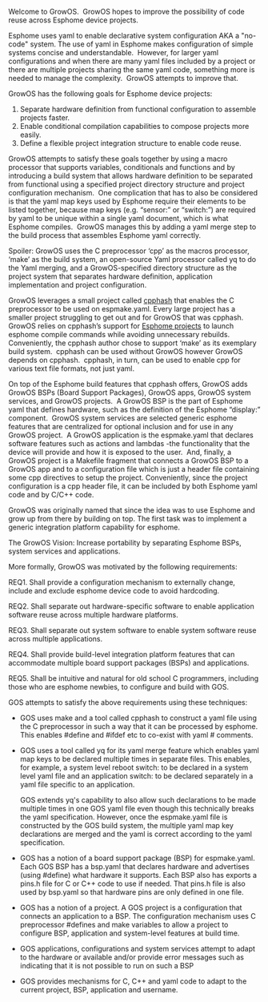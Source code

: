 Welcome to GrowOS.  GrowOS hopes to improve the possibility of code reuse across Esphome device projects.

Esphome uses yaml to enable declarative system configuration AKA a "no-code" system. The use of yaml in Esphome makes configuration of simple systems concise and understandable.  However, for larger yaml configurations and when there are many yaml files included by a project or there are multiple projects sharing the same yaml code, something more is needed to manage the complexity.  GrowOS attempts to improve that.

GrowOS has the following goals for Esphome device projects: 
1. Separate hardware definition from functional configuration to assemble projects faster.
2. Enable conditional compilation capabilities to compose projects more easily.
3. Define a flexible project integration structure to enable code reuse.

GrowOS attempts to satisfy these goals together by using a macro processor that supports variables, conditionals and functions and by introducing a build system that allows hardware definition to be separated from functional using a specified project directory structure and project configuration mechanism.  One complication that has to also be considered is that the yaml map keys used by Esphome require their elements to be listed together, because map keys (e.g. “sensor:” or “switch:”) are required by yaml to be unique within a single yaml document, which is what Esphome compiles.  GrowOS manages this by adding a yaml merge step to the build process that assembles Esphome yaml correctly.

Spoiler: GrowOS uses the C preprocessor ‘cpp’ as the macros processor, ‘make’ as the build system, an open-source Yaml processor called yq to do the Yaml merging, and a GrowOS-specified directory structure as the project system that separates hardware definition, application implementation and project configuration.

GrowOS leverages a small project called [cpphash](https://github.com/maartenSXM/cpphash) that enables the C preprocessor to be used on espmake.yaml. Every large project has a smaller project struggling to get out and for GrowOS that was cpphash. GrowOS relies on cpphash’s support for [Esphome projects](https://github.com/maartenSXM/cpphash/blob/main/esphome.mk) to launch esphome compile commands while avoiding unnecessary rebuilds.  Conveniently, the cpphash author chose to support ‘make’ as its exemplary build system.  cpphash can be used without GrowOS however GrowOS depends on cpphash.  cpphash, in turn, can be used to enable cpp for various text file formats, not just yaml.

On top of the Esphome build features that cpphash offers, GrowOS adds GrowOS BSPs (Board Support Packages), GrowOS apps, GrowOS system services, and GrowOS projects.  A GrowOS BSP is the part of Esphome yaml that defines hardware, such as the definition of the Esphome “display:” component.  GrowOS system services are selected generic esphome features that are centralized for optional inclusion and for use in any GrowOS project.  A GrowOS application is the espmake.yaml that declares software features such as actions and lambdas -the functionality that the device will provide and how it is exposed to the user.  And, finally, a GrowOS project is a Makefile fragment that connects a GrowOS BSP to a GrowOS app and to a configuration file which is just a header file containing some cpp directives to setup the project. Conveniently, since the project configuration is a cpp header file, it can be included by both Esphome yaml code and by C/C++ code.

GrowOS was originally named that since the idea was to use Esphome and grow up from there by building on top. The first task was to implement a generic integration platform capability for esphome.

The GrowOS Vision: Increase portability by separating Esphome BSPs, system services and applications.

More formally, GrowOS was motivated by the following requirements:

REQ1. Shall provide a configuration mechanism to externally change,
      include and exclude esphome device code to avoid hardcoding.

REQ2. Shall separate out hardware-specific software to enable
      application software reuse across multiple hardware platforms.

REQ3. Shall separate out system software to enable system software
      reuse across multiple applications.

REQ4. Shall provide build-level integration platform features that can
      accommodate multiple board support packages (BSPs) and applications.

REQ5. Shall be intuitive and natural for old school C programmers, including
      those who are esphome newbies, to configure and build with GOS.

GOS attempts to satisfy the above requirements using these techniques:

 - GOS uses make and a tool called cpphash to construct a yaml file using
   the C preprocessor in such a way that it can be processed by esphome.
   This enables #define and #ifdef etc to co-exist with yaml # comments.

 - GOS uses a tool called yq for its yaml  merge feature which enables
   yaml map keys to be declared multiple times in separate files.  This
   enables, for example, a system level reboot switch: to be declared
   in a system level yaml file and an application switch: to be declared
   separately in a yaml file specific to an application.

   GOS extends yq's capability to also allow such declarations to be made
   multiple times in one GOS yaml file even though this technically breaks
   the yaml specification. However, once the espmake.yaml file is constructed
   by the GOS build system, the multiple yaml map key declarations are merged
   and the yaml is correct according to the yaml specification.
 
 - GOS has a notion of a board support package (BSP) for espmake.yaml.
   Each GOS BSP has a bsp.yaml that declares hardware and advertises
   (using #define) what hardware it supports. Each BSP also has exports a
   pins.h file for C or C++ code to use if needed. That pins.h file is also
   used by bsp.yaml so that hardware pins are only defined in one file.

 - GOS has a notion of a project. A GOS project is a configuration that
   connects an application to a BSP.  The configuration mechanism uses
   C preprocessor #defines and make variables to allow a project to
   configure BSP, application and system-level features at build time. 

 - GOS applications, configurations and system services attempt to
   adapt to the hardware or available and/or provide error messages
   such as indicating that it is not possible to run on such a BSP

 - GOS provides mechanisms for C, C++ and yaml code to adapt to the
   current project, BSP, application and username.
